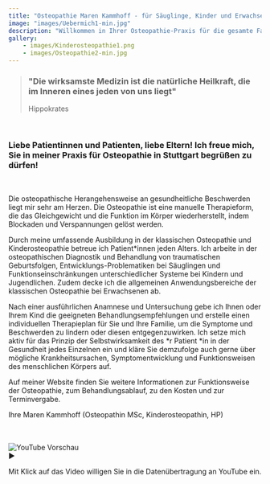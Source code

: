 ```yaml
---
title: "Osteopathie Maren Kammhoff - für Säuglinge, Kinder und Erwachsene in Stuttgart"
image: "images/Uebermich1-min.jpg"
description: "Willkommen in Ihrer Osteopathie-Praxis für die gesamte Familie in Stuttgart. Spezialisiert auf Säuglinge, Kinder und Frauen vor und nach der Geburt."
gallery:
    - images/Kinderosteopathie1.png
    - images/Osteopathie2-min.jpg
---
```

 
> ### "Die wirksamste Medizin ist die natürliche Heilkraft, die im Inneren eines jeden von uns liegt"
>Hippokrates  
<br>  

### Liebe Patientinnen und Patienten, liebe Eltern! Ich freue mich, Sie in meiner Praxis für Osteopathie in Stuttgart begrüßen zu dürfen!
<br>

Die osteopathische Herangehensweise an gesundheitliche Beschwerden liegt mir sehr am Herzen. Die Osteopathie ist eine manuelle Therapieform, die das Gleichgewicht und die Funktion im Körper wiederherstellt, indem Blockaden und Verspannungen gelöst werden. 

Durch meine umfassende Ausbildung in der klassischen Osteopathie und Kinderosteopathie betreue ich Patient*innen jeden Alters. Ich arbeite in der osteopathischen Diagnostik und Behandlung von traumatischen Geburtsfolgen, Entwicklungs-Problematiken bei Säuglingen und Funktionseinschränkungen unterschiedlicher Systeme bei Kindern und Jugendlichen. Zudem decke ich die allgemeinen Anwendungsbereiche der klassischen Osteopathie bei Erwachsenen ab.

Nach einer ausführlichen Anamnese und Untersuchung gebe ich Ihnen oder Ihrem Kind die geeigneten Behandlungsempfehlungen und erstelle einen individuellen Therapieplan für Sie und Ihre Familie, um die Symptome und Beschwerden zu lindern oder diesen entgegenzuwirken. Ich setze mich aktiv für das Prinzip der Selbstwirksamkeit des *r Patient *in in der Gesundheit jedes Einzelnen ein und kläre Sie demzufolge auch gerne über mögliche Krankheitsursachen, Symptomentwicklung und Funktionsweisen des menschlichen Körpers auf.

Auf meiner Website finden Sie weitere Informationen zur Funktionsweise der Osteopathie, zum Behandlungsablauf, zu den Kosten und zur Terminvergabe.

Ihre Maren Kammhoff (Osteopathin MSc, Kinderosteopathin,  HP)
<br>
<br>
<br>

<div class="youtube-placeholder" data-ytid="qaxLBXQqyVQ" onclick="loadYoutube(this)">
  <div class="thumbnail">
    <img src="https://img.youtube.com/vi/qaxLBXQqyVQ/hqdefault.jpg" alt="YouTube Vorschau">
    <div class="play-button">▶</div>
  </div>
  <p>Mit Klick auf das Video willigen Sie in die Datenübertragung an YouTube ein.</p>
</div>
